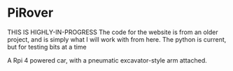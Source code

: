 # PiRover
THIS IS HIGHLY-IN-PROGRESS
The code for the website is from an older project, and is simply what I will work with from here. 
The python is current, but for testing bits at a time

A Rpi 4 powered car, with a pneumatic excavator-style arm attached. 
